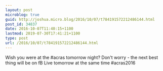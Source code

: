 ```yaml
---
layout: post
microblog: true
guid: http://joshua.micro.blog/2016/10/07/t784191572212486144.html
post_id: 34837
date: 2016-10-07T11:40:15+1100
lastmod: 2019-07-30T17:41:21+1100
type: post
url: /2016/10/07/t784191572212486144.html
---
```

Wish you were at the #acras tomorrow night? Don't worry - the next best thing will be on fB Live tomorrow at the same time #acras2016
